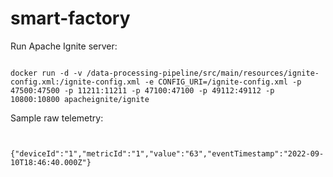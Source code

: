 # smart-factory

Run Apache Ignite server:

<code>
docker run -d -v /data-processing-pipeline/src/main/resources/ignite-config.xml:/ignite-config.xml -e CONFIG_URI=/ignite-config.xml -p 47500:47500 -p 11211:11211 -p 47100:47100 -p 49112:49112 -p 10800:10800 apacheignite/ignite
</code>

Sample raw telemetry:

<code>
    {"deviceId":"1","metricId":"1","value":"63","eventTimestamp":"2022-09-10T18:46:40.000Z"}
</code>